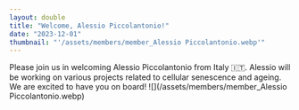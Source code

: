 ```yaml
---
layout: double
title: "Welcome, Alessio Piccolantonio!"
date: "2023-12-01"
thumbnail: "'/assets/members/member_Alessio Piccolantonio.webp'"
---
```

 Please join us in welcoming Alessio Piccolantonio from Italy 🇮🇹. Alessio will be working on various projects related to cellular senescence and ageing. We are excited to have you on board!
 ![](/assets/members/member_Alessio Piccolantonio.webp)

 
